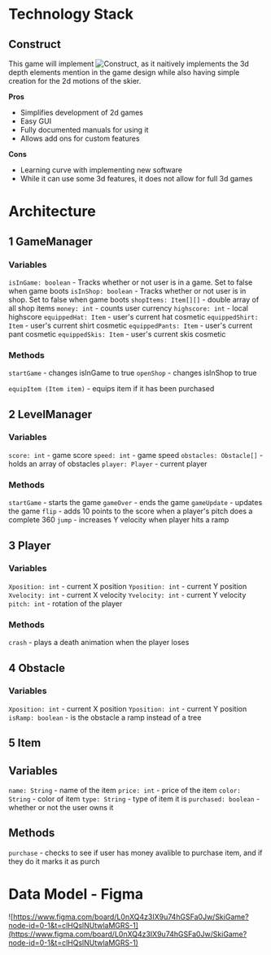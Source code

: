 # Technology Stack

## Construct
This game will implement ![Construct](https://www.construct.net/en/make-games/manuals/construct-3), as it naitively implements the 3d depth elements mention in the game design while also having simple creation for the 2d motions of the skier. 

**Pros**
- Simplifies development of 2d games
- Easy GUI
- Fully documented manuals for using it
- Allows add ons for custom features

**Cons**
- Learning curve with implementing new software
- While it can use some 3d features, it does not allow for full 3d games

# Architecture

## 1 GameManager

### Variables

`isInGame: boolean` - Tracks whether or not user is in a game. Set to false when game boots
`isInShop: boolean` - Tracks whether or not user is in shop. Set to false when game boots
`shopItems: Item[][]` - double array of all shop items
`money: int` - counts user currency
`highscore: int` - local highscore
`equippedHat: Item` - user's current hat cosmetic
`equippedShirt: Item` - user's current shirt cosmetic
`equippedPants: Item` - user's current pant cosmetic
`equippedSkis: Item` - user's current skis cosmetic

### Methods

`startGame` - changes isInGame to true
`openShop` - changes isInShop to true

`equipItem (Item item)` - equips item if it has been purchased

## 2 LevelManager

### Variables

`score: int` - game score
`speed: int` - game speed
`obstacles: Obstacle[]` - holds an array of obstacles
`player: Player` - current player

### Methods

`startGame` - starts the game
`gameOver` - ends the game
`gameUpdate` - updates the game
`flip` - adds 10 points to the score when a player's pitch does a complete 360
`jump` - increases Y velocity when player hits a ramp

## 3 Player

### Variables

`Xposition: int` - current X position
`Yposition: int` - current Y position
`Xvelocity: int` - current X velocity
`Yvelocity: int` - current Y velocity
`pitch: int` - rotation of the player

### Methods

`crash` - plays a death animation when the player loses

## 4 Obstacle

### Variables

`Xposition: int` - current X position
`Yposition: int` - current Y position
`isRamp: boolean` - is the obstacle a ramp instead of a tree

## 5 Item

## Variables

`name: String` - name of the item
`price: int` - price of the item
`color: String` - color of item
`type: String` - type of item it is
`purchased: boolean` - whether or not the user owns it

## Methods

`purchase` - checks to see if user has money avalible to purchase item, and if they do it marks it as purch

# Data Model - Figma

![https://www.figma.com/board/L0nXQ4z3IX9u74hGSFa0Jw/SkiGame?node-id=0-1&t=clHQslNUtwlaMGRS-1](https://www.figma.com/board/L0nXQ4z3IX9u74hGSFa0Jw/SkiGame?node-id=0-1&t=clHQslNUtwlaMGRS-1)
